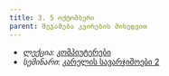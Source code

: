 ```yaml
---
title: 3. 5 ოქტომბერი
parent: შეჯამება კვირების მიხედვით
---
```



- *ლექცია*: [კომპიუტერები](/content/lectures/3_computers)
- *სემინარი*: [კარელის სავარჯიშოები 2](/content/classwork/3_karel)

